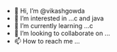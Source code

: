 - 👋 Hi, I’m @vikashgowda
- 👀 I’m interested in ...c and java
- 🌱 I’m currently learning ...c
- 💞️ I’m looking to collaborate on ...
- 📫 How to reach me ...

<!---
vikashgowda/vikashgowda is a ✨ special ✨ repository because its `README.md` (this file) appears on your GitHub profile.
You can click the Preview link to take a look at your changes.
--->
